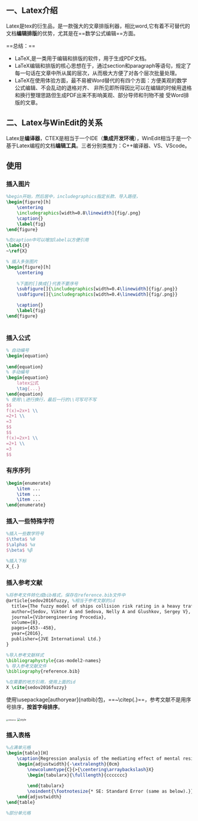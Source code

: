 ## 一、Latex介绍

​	Latex是tex的衍生品，是一款强大的文章排版利器，相比word,它有着不可替代的文档**编辑排版**的优势，尤其是在==数学公式编辑==方面。

==总结：==

- LaTeX,是一类用于编辑和排版的软件，用于生成PDF文档。
- LaTeX编辑和排版的核心思想在于，通过section和paragraph等语句，规定了每一句话在文章中所从属的层次，从而极大方便了对各个层次批量处理。
- LaTeX在使用体验方面，最不易被Word替代的有四个方面：方便美观的数学公式编辑、不会乱动的退格对齐、
  非所见即所得因比可以在编辑的时候用退格和换行整理思路但生成PDF出来不影响美观、部分导师和刊物不接
  受Word排版的文章。

## 二、Latex与WinEdit的关系

​		Latex是**编译器**，CTEX是相当于一个IDE（**集成开发环境**），WinEdit相当于是一个基于Latex编程的文档**编辑工具**。三者分别类推为：C++编译器、VS、VScode。







## 使用



### 插入图片

```latex
%begin开始，然后居中，includegraphics指定长款、导入路径，
\begin{figure}[h]
	\centering
	\includegraphics[width=0.8\linewidth]{fig/.png}
	\caption{}
	\label{fig}
\end{figure}

%在caption中可以增加label以方便引用
\label{X}
~\ref{X}

% 插入多张图片
\begin{figure}[h]
    \centering
	
	%下面的[]换成{}代表不要序号
    \subfigure[]{\includegraphics[width=0.4\linewidth]{fig/.png}}
    \subfigure[]{\includegraphics[width=0.4\linewidth]{fig/.png}}

    \caption{}
    \label{fig}
\end{figure}
	
```

### 插入公式

```latex
% 自动编号
\begin{equation}
	
\end{equation}
% 手动编号
\begin{equation}
	latex公式
	\tag{...}
\end{equation}
% 使用\\进行换行，最后一行的\\可写可不写
$$
f(x)=2x+1 \\
=2+1 \\
=3
$$
$$
f(x)=2x+1 \\
=2+1 \\
=3
$$
```

### 有序序列

```latex
\begin{enumerate}
	\item ...
	\item ...
	\item ...
\end{enumerate}
```

### 插入一些特殊字符

```latex
%插入一些数学符号
$\theta$ %θ
$\alpha$ %α
$\beta$ %β

%插入下标
X_{.}
```

### 插入参考文献

```latex
%将参考文件转化成bib格式，保存在reference.bib文件中
@article{sedov2016fuzzy, %相当于参考文献的id
  title={The fuzzy model of ships collision risk rating in a heavy traffic zone},
  author={Sedov, Viktor A and Sedova, Nelly A and Glushkov, Sergey V},
  journal={Vibroengineering Procedia},
  volume={8},
  pages={453--458},
  year={2016},
  publisher={JVE International Ltd.}
}

%导入参考文献样式
\bibliographystyle{cas-model2-names}
% 导入参考文献文件
\bibliography{reference.bib}

%在需要的地方引用，使用上面的id
X \cite{sedov2016fuzzy}
```

使用\usepackage[authoryear]{natbib}包，==~\citep{.}==，参考文献不是用序号排序，**按首字母排序**。

<img src="E:\技术使用总结笔记\latex\img\reference.png" alt="reference" style="zoom:33%;" />  <img src="E:\技术使用总结笔记\latex\img\reference_style.png" alt="style" style="zoom: 50%;" />



### 插入表格

```latex
%占满单元格
\begin{table}[H]
	\caption{Regression analysis of the mediating effect of mental resilience.\label{tab3}}
	\begin{adjustwidth}{-\extralength}{0cm}
		\newcolumntype{C}{>{\centering\arraybackslash}X}
		\begin{tabularx}{\fulllength}{ccccccc}
			
		\end{tabularx}
		\noindent{\footnotesize{* SE: Standard Error (same as below).}}
	\end{adjustwidth}
\end{table}

%部分单元格

```



